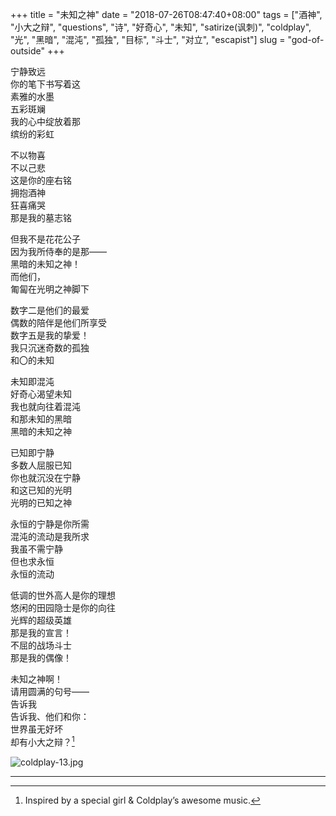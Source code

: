 +++
title = "未知之神"
date = "2018-07-26T08:47:40+08:00"
tags = ["酒神", "小大之辩", "questions", "诗", "好奇心", "未知", "satirize(讽刺)", "coldplay", "光", "黑暗", "混沌", "孤独", "目标", "斗士", "对立", "escapist"]
slug = "god-of-outside"
+++

宁静致远  
你的笔下书写着这  
素雅的水墨  
五彩斑斓  
我的心中绽放着那  
缤纷的彩虹

不以物喜  
不以己悲  
这是你的座右铭  
拥抱酒神  
狂喜痛哭  
那是我的墓志铭

但我不是花花公子  
因为我所侍奉的是那——  
黑暗的未知之神！  
而他们，  
匍匐在光明之神脚下

数字二是他们的最爱  
偶数的陪伴是他们所享受  
数字五是我的挚爱！  
我只沉迷奇数的孤独  
和〇的未知

未知即混沌  
好奇心渴望未知  
我也就向往着混沌  
和那未知的黑暗  
黑暗的未知之神

已知即宁静  
多数人屈服已知  
你也就沉没在宁静  
和这已知的光明  
光明的已知之神

永恒的宁静是你所需  
混沌的流动是我所求  
我虽不需宁静  
但也求永恒  
永恒的流动

低调的世外高人是你的理想  
悠闲的田园隐士是你的向往  
光辉的超级英雄  
那是我的宣言！  
不屈的战场斗士  
那是我的偶像！

未知之神啊！  
请用圆满的句号——  
告诉我  
告诉我、他们和你：  
世界虽无好坏  
却有小大之辩？[^1]

![coldplay-13.jpg](/images/coldplay-13.jpg "Coldplay")

---

[^1]: Inspired by a special girl & Coldplay’s awesome music.
